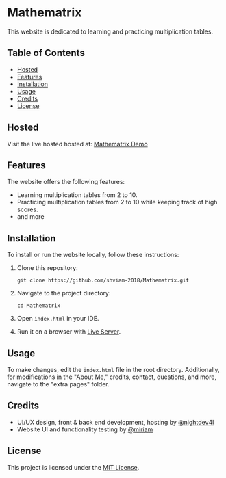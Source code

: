 # Mathematrix

This website is dedicated to learning and practicing multiplication tables.

## Table of Contents

- [Hosted](#Hosted)
- [Features](#features)
- [Installation](#installation)
- [Usage](#usage)
- [Credits](#credits)
- [License](#license)

## Hosted

Visit the live hosted hosted at: [Mathematrix Demo](https://matherik.web.app/)

## Features

The website offers the following features:

- Learning multiplication tables from 2 to 10.
- Practicing multiplication tables from 2 to 10 while keeping track of high scores.
- and more

## Installation

To install or run the website locally, follow these instructions:

1. Clone this repository:
   ```
   git clone https://github.com/shviam-2018/Mathematrix.git
   ```

2. Navigate to the project directory:
   ```
   cd Mathematrix
   ```

3. Open `index.html` in your IDE.

4. Run it on a browser with [Live Server](https://marketplace.visualstudio.com/items?itemName=ritwickdey.LiveServer).

## Usage

To make changes, edit the `index.html` file in the root directory. Additionally, for modifications in the "About Me," credits, contact, questions, and more, navigate to the "extra pages" folder.

## Credits

- UI/UX design, front & back end development, hosting by [@nightdev4l](https://nightdev4l.me/)
- Website UI and functionality testing by [@miriam](https://www.instagram.com/m_1r1am/?igsh=YmVzcHcyZ2UyMWI2)

## License

This project is licensed under the [MIT License](LICENSE).
